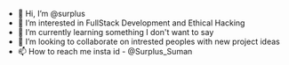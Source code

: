 - 👋 Hi, I’m @surplus
- 👀 I’m interested in FullStack Development and Ethical Hacking
- 🌱 I’m currently learning something I don't want to say
- 💞️ I’m looking to collaborate on intrested peoples with new project ideas
- 📫 How to reach me insta id - @Surplus_Suman

<!---
surplussuman/surplussuman is a ✨ special ✨ repository because its `README.md` (this file) appears on your GitHub profile.
You can click the Preview link to take a look at your changes.
--->

